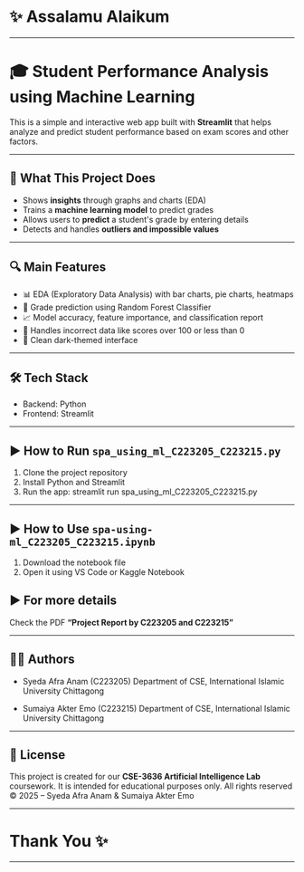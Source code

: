 # ✨ Assalamu Alaikum 

---

# 🎓 Student Performance Analysis using Machine Learning

This is a simple and interactive web app built with **Streamlit** that helps analyze and predict student performance based on exam scores and other factors.

---

## 📌 What This Project Does

* Shows **insights** through graphs and charts (EDA)
* Trains a **machine learning model** to predict grades
* Allows users to **predict** a student's grade by entering details
* Detects and handles **outliers and impossible values**

---

## 🔍 Main Features

* 📊 EDA (Exploratory Data Analysis) with bar charts, pie charts, heatmaps
* 🤖 Grade prediction using Random Forest Classifier
* 📈 Model accuracy, feature importance, and classification report
* 🧪 Handles incorrect data like scores over 100 or less than 0
* 🎨 Clean dark-themed interface

---

## 🛠️ Tech Stack

* Backend: Python
* Frontend: Streamlit

---

## ▶️ How to Run `spa_using_ml_C223205_C223215.py`

1. Clone the project repository
2. Install Python and Streamlit
3. Run the app:
   streamlit run spa\_using\_ml\_C223205\_C223215.py

---

## ▶️ How to Use `spa-using-ml_C223205_C223215.ipynb`

1. Download the notebook file
2. Open it using VS Code or Kaggle Notebook

## ▶️ For more details

Check the PDF **“Project Report by C223205 and C223215”**

---

## 🙋‍♀️ Authors

* Syeda Afra Anam (C223205)
  Department of CSE, International Islamic University Chittagong

* Sumaiya Akter Emo (C223215)
  Department of CSE, International Islamic University Chittagong

---

## 📄 License

This project is created for our **CSE-3636 Artificial Intelligence Lab** coursework.
It is intended for educational purposes only.
All rights reserved ©️ 2025 – Syeda Afra Anam & Sumaiya Akter Emo

---

# Thank You ✨

---
